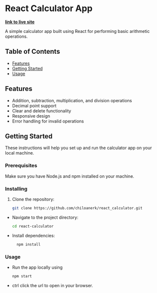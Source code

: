 # React Calculator App
 **[link to live site](https://chiloanerk.github.io/calculator/)**

A simple calculator app built using React for performing basic arithmetic operations.

## Table of Contents

- [Features](#features)
- [Getting Started](#getting-started)
- [Usage](#usage)

## Features

- Addition, subtraction, multiplication, and division operations
- Decimal point support
- Clear and delete functionality
- Responsive design
- Error handling for invalid operations

## Getting Started

These instructions will help you set up and run the calculator app on your local machine.

### Prerequisites

Make sure you have Node.js and npm installed on your machine.

### Installing

1. Clone the repository:

   ```bash
   git clone https://github.com/chiloanerk/react_calculator.git

- Navigate to the project directory:
    ```bash
    cd react-calculator
   
- Install dependencies:
  ```bash
    npm install

### Usage

- Run the app locally using
    ```bash
  npm start
- ctrl click the url to open in your browser.